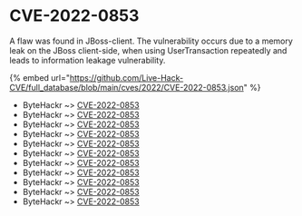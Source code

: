# CVE-2022-0853

A flaw was found in JBoss-client. The vulnerability occurs due to a memory leak on the JBoss client-side, when using UserTransaction repeatedly and leads to information leakage vulnerability.

{% embed url="https://github.com/Live-Hack-CVE/full_database/blob/main/cves/2022/CVE-2022-0853.json" %}


* ByteHackr ~> [CVE-2022-0853](https://www.alice-snow.ru/2022/database/cve-2022-0853/cve-2022-0853-bytehackr)
* ByteHackr ~> [CVE-2022-0853](https://www.alice-snow.ru/2022/database/cve-2022-0853/cve-2022-0853-bytehackr)
* ByteHackr ~> [CVE-2022-0853](https://www.alice-snow.ru/2022/database/cve-2022-0853/cve-2022-0853-bytehackr)
* ByteHackr ~> [CVE-2022-0853](https://www.alice-snow.ru/2022/database/cve-2022-0853/cve-2022-0853-bytehackr)
* ByteHackr ~> [CVE-2022-0853](https://www.alice-snow.ru/2022/database/cve-2022-0853/cve-2022-0853-bytehackr)
* ByteHackr ~> [CVE-2022-0853](https://www.alice-snow.ru/2022/database/cve-2022-0853/cve-2022-0853-bytehackr)
* ByteHackr ~> [CVE-2022-0853](https://www.alice-snow.ru/2022/database/cve-2022-0853/cve-2022-0853-bytehackr)
* ByteHackr ~> [CVE-2022-0853](https://www.alice-snow.ru/2022/database/cve-2022-0853/cve-2022-0853-bytehackr)
* ByteHackr ~> [CVE-2022-0853](https://www.alice-snow.ru/2022/database/cve-2022-0853/cve-2022-0853-bytehackr)
* ByteHackr ~> [CVE-2022-0853](https://www.alice-snow.ru/2022/database/cve-2022-0853/cve-2022-0853-bytehackr)
* ByteHackr ~> [CVE-2022-0853](https://www.alice-snow.ru/2022/database/cve-2022-0853/cve-2022-0853-bytehackr)